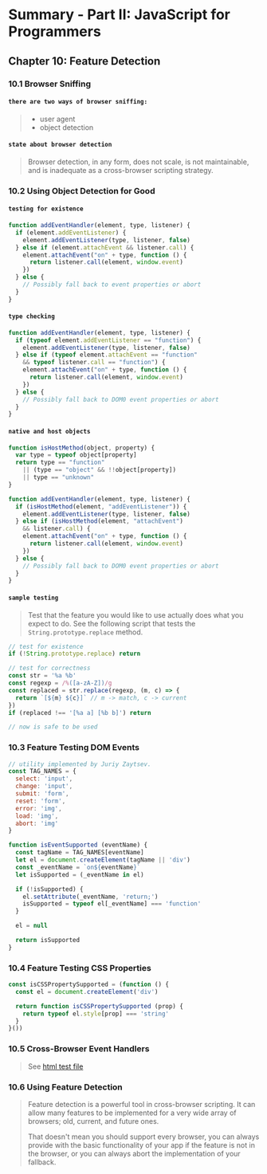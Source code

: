 # Summary - Part II: JavaScript for Programmers

## Chapter 10: Feature Detection

### 10.1 Browser Sniffing

#### `there are two ways of browser sniffing:`

> * user agent
> * object detection

#### `state about browser detection`

> Browser detection, in any form, does not scale, is not maintainable, and is inadequate as a cross-browser scripting strategy.

### 10.2 Using Object Detection for Good

#### `testing for existence`

```js
function addEventHandler(element, type, listener) {
  if (element.addEventListener) {
    element.addEventListener(type, listener, false)
  } else if (element.attachEvent && listener.call) {
    element.attachEvent("on" + type, function () {
      return listener.call(element, window.event)
    })
  } else {
    // Possibly fall back to event properties or abort
  }
}
```

#### `type checking`

```js
function addEventHandler(element, type, listener) {
  if (typeof element.addEventListener == "function") {
    element.addEventListener(type, listener, false)
  } else if (typeof element.attachEvent == "function"
    && typeof listener.call == "function") {
    element.attachEvent("on" + type, function () {
      return listener.call(element, window.event)
    })
  } else {
    // Possibly fall back to DOM0 event properties or abort
  }
}
```

#### `native and host objects`

```js
function isHostMethod(object, property) {
  var type = typeof object[property]
  return type == "function"
    || (type == "object" && !!object[property])
    || type == "unknown"
}

function addEventHandler(element, type, listener) {
  if (isHostMethod(element, "addEventListener")) {
    element.addEventListener(type, listener, false)
  } else if (isHostMethod(element, "attachEvent")
    && listener.call) {
    element.attachEvent("on" + type, function () {
      return listener.call(element, window.event)
    })
  } else {
    // Possibly fall back to DOM0 event properties or abort
  }
}
```

#### `sample testing`

> Test that the feature you would like to use actually does what you expect to do. See the following script that tests the `String.prototype.replace` method.

```js
// test for existence
if (!String.prototype.replace) return

// test for correctness
const str = '%a %b'
const regexp = /%([a-zA-Z])/g
const replaced = str.replace(regexp, (m, c) => {
  return `[${m} ${c}]` // m -> match, c -> current
})
if (replaced !== '[%a a] [%b b]') return

// now is safe to be used
```

### 10.3 Feature Testing DOM Events

```js
// utility implemented by Juriy Zaytsev.
const TAG_NAMES = {
  select: 'input',
  change: 'input',
  submit: 'form',
  reset: 'form',
  error: 'img',
  load: 'img',
  abort: 'img'
}

function isEventSupported (eventName) {
  const tagName = TAG_NAMES[eventName]
  let el = document.createElement(tagName || 'div')
  const _eventName = `on${eventName}`
  let isSupported = (_eventName in el)

  if (!isSupported) {
    el.setAttribute(_eventName, 'return;')
    isSupported = typeof el[_eventName] === 'function'
  }

  el = null

  return isSupported
}
```

### 10.4 Feature Testing CSS Properties

```js
const isCSSPropertySupported = (function () {
  const el = document.createElement('div')

  return function isCSSPropertySupported (prop) {
    return typeof el.style[prop] === 'string'
  }
}())
```

### 10.5 Cross-Browser Event Handlers

> See [html test file](./html/index.html)

### 10.6 Using Feature Detection

> Feature detection is a powerful tool in cross-browser scripting. It can allow many features to be implemented for a very wide array of browsers; old, current, and future ones.
>
> That doesn't mean you should support every browser, you can always provide with the basic functionality of your app if the feature is not in the browser, or you can always abort the implementation of your fallback.
